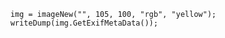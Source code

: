 ```luceescript+trycf
	img = imageNew("", 105, 100, "rgb", "yellow");
	writeDump(img.GetExifMetaData());
```